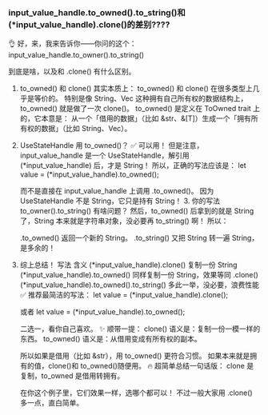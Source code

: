 ### input_value_handle.to_owned().to_string()和(\*input_value_handle).clone()的差别????

👌 好，来，我来告诉你——你问的这个：
input_value_handle.to_owner().to_string()

到底是啥，以及和 .clone() 有什么区别。

1. to_owned() 和 clone()
   其实本质上：
   to_owned() 和 clone() 在很多类型上几乎是等价的。
   特别是像 String、Vec<T> 这种拥有自己所有权的数据结构上，to_owned() 就是做了一次 clone()。
   to_owned() 是定义在 ToOwned trait 上的，它本意是：
   从一个「借用的数据」（比如 &str、&[T]）生成一个「拥有所有权的数据」（比如 String、Vec<T>）。

2. UseStateHandle<String> 用 to_owned()？
   ✅ 可以用！
   但是注意，input_value_handle 是一个 UseStateHandle<String>，解引用 (*input_value_handle) 后，才是 String！
   所以，正确的写法应该是：
   let value = (*input_value_handle).to_owned();

   而不是直接在 input_value_handle 上调用 .to_owned()。
   因为 UseStateHandle<T> 不是 String，它只是持有 String！ 3. 你的写法 to_owner().to_string() 有啥问题？
   然后，to_owned() 后拿到的就是 String 了，String 本来就是字符串对象，没必要再 to_string() 啊！
   所以：

   .to_owned() 返回一个新的 String。
   .to_string() 又把 String 转一遍 String，是多余的！

3. 综上总结！
   写法
   含义
   (*input_value_handle).clone() 复制一份 String
   (*input_value_handle).to_owned() 同样复制一份 String，效果等同 .clone()
   (*input_value_handle).to_owned().to_string() 多此一举，没必要，浪费性能
   ✅ 推荐最简洁的写法： let value = (*input_value_handle).clone();

   或者 let value = (\*input_value_handle).to_owned();

   二选一，看你自己喜欢。
   ✨ 顺带一提：
   clone() 语义是：复制一份一模一样的东西。
   to_owned() 语义是：从借用变成有所有权的副本。

   所以如果是借用（比如 &str），用 to_owned() 更符合习惯。
   如果本来就是拥有的值，clone()和 to_owned()随便用。
   🔥 超简单总结一句话版： clone 是复制，to_owned 是借用转拥有。

   在你这个例子里，它们效果一样，选哪个都可以！
   不过一般大家用 .clone() 多一点，直白简单。
